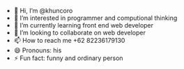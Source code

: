 - 👋 Hi, I’m @khuncoro
- 👀 I’m interested in programmer and computional thinking
- 🌱 I’m currently learning front end web developer
- 💞️ I’m looking to collaborate on web developer
- 📫 How to reach me +62 82236179130
- 😄 Pronouns: his
- ⚡ Fun fact: funny and ordinary person

<!---
khuncoro/khuncoro is a ✨ special ✨ repository because its `README.md` (this file) appears on your GitHub profile.
You can click the Preview link to take a look at your changes.
--->
